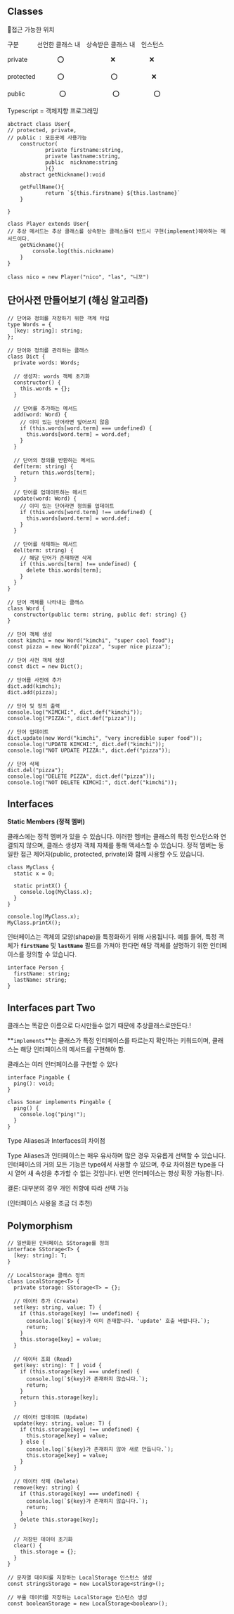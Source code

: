 ## Classes

📌접근 가능한 위치

구분　　　선언한 클래스 내　상속받은 클래스 내　인스턴스

private 　 　　　 ⭕ 　　　　　　　 ❌ 　　　　　 ❌

protected 　　　 ⭕ 　　　　　　　 ⭕ 　　　　　 ❌

public 　　　　　 ⭕ 　　　　　　　 ⭕ 　　　　　 ⭕

Typescript = 객체지향 프로그래밍

```tsx
abctract class User{
// protected, private,
// public : 모든곳에 사용가능
	constructor(
			private firstname:string,
			private lastname:string,
			public  nickname:string
			){}
	abstract getNickname():void

	getFullName(){
			return `${this.firstname} ${this.lastname}`
	}

}

class Player extends User{
// 추상 메서드는 추상 클래스를 상속받는 클래스들이 반드시 구현(implement)해야하는 메서드이다.
	getNickname(){
		console.log(this.nickname)
	}
}

class nico = new Player("nico", "las", "니꼬")
```

## 단어사전 만들어보기 (해싱 알고리즘)

```tsx
// 단어와 정의를 저장하기 위한 객체 타입
type Words = {
  [key: string]: string;
};

// 단어와 정의를 관리하는 클래스
class Dict {
  private words: Words;

  // 생성자: words 객체 초기화
  constructor() {
    this.words = {};
  }

  // 단어를 추가하는 메서드
  add(word: Word) {
    // 이미 있는 단어라면 덮어쓰지 않음
    if (this.words[word.term] === undefined) {
      this.words[word.term] = word.def;
    }
  }

  // 단어의 정의를 반환하는 메서드
  def(term: string) {
    return this.words[term];
  }

  // 단어를 업데이트하는 메서드
  update(word: Word) {
    // 이미 있는 단어라면 정의를 업데이트
    if (this.words[word.term] !== undefined) {
      this.words[word.term] = word.def;
    }
  }

  // 단어를 삭제하는 메서드
  del(term: string) {
    // 해당 단어가 존재하면 삭제
    if (this.words[term] !== undefined) {
      delete this.words[term];
    }
  }
}

// 단어 객체를 나타내는 클래스
class Word {
  constructor(public term: string, public def: string) {}
}

// 단어 객체 생성
const kimchi = new Word("kimchi", "super cool food");
const pizza = new Word("pizza", "super nice pizza");

// 단어 사전 객체 생성
const dict = new Dict();

// 단어를 사전에 추가
dict.add(kimchi);
dict.add(pizza);

// 단어 및 정의 출력
console.log("KIMCHI:", dict.def("kimchi"));
console.log("PIZZA:", dict.def("pizza"));

// 단어 업데이트
dict.update(new Word("kimchi", "very incredible super food"));
console.log("UPDATE KIMCHI:", dict.def("kimchi"));
console.log("NOT UPDATE PIZZA:", dict.def("pizza"));

// 단어 삭제
dict.del("pizza");
console.log("DELETE PIZZA", dict.def("pizza"));
console.log("NOT DELETE KIMCHI:", dict.def("kimchi"));
```

## Interfaces

**Static Members (정적 멤버)**

클래스에는 정적 멤버가 있을 수 있습니다. 이러한 멤버는 클래스의 특정 인스턴스와 연결되지 않으며, 클래스 생성자 객체 자체를 통해 액세스할 수 있습니다. 정적 멤버는 동일한 접근 제어자(public, protected, private)와 함께 사용할 수도 있습니다.

```tsx
class MyClass {
  static x = 0;

  static printX() {
    console.log(MyClass.x);
  }
}

console.log(MyClass.x);
MyClass.printX();
```

인터페이스는 객체의 모양(shape)을 특정화하기 위해 사용됩니다. 예를 들어, 특정 객체가 **`firstName`** 및 **`lastName`** 필드를 가져야 한다면 해당 객체를 설명하기 위한 인터페이스를 정의할 수 있습니다.

```tsx
interface Person {
  firstName: string;
  lastName: string;
}
```

## Interfaces part Two

클래스는 똑같은 이름으로 다시만들수 없기 때문에 추상클래스로만든다.!

**`implements`**는 클래스가 특정 인터페이스를 따르는지 확인하는 키워드이며, 클래스는 해당 인터페이스의 메서드를 구현해야 함.

클래스는 여러 인터페이스를 구현할 수 있다

```tsx
interface Pingable {
  ping(): void;
}

class Sonar implements Pingable {
  ping() {
    console.log("ping!");
  }
}
```

Type Aliases과 Interfaces의 차이점

Type Aliases과 인터페이스는 매우 유사하며 많은 경우 자유롭게 선택할 수 있습니다. 인터페이스의 거의 모든 기능은 type에서 사용할 수 있으며, 주요 차이점은 type을 다시 열어 새 속성을 추가할 수 없는 것입니다. 반면 인터페이스는 항상 확장 가능합니다.

결론: 대부분의 경우 개인 취향에 따라 선택 가능

(인터페이스 사용을 조금 더 추천)

## Polymorphism

```tsx
// 일반화된 인터페이스 SStorage를 정의
interface SStorage<T> {
  [key: string]: T;
}

// LocalStorage 클래스 정의
class LocalStorage<T> {
  private storage: SStorage<T> = {};

  // 데이터 추가 (Create)
  set(key: string, value: T) {
    if (this.storage[key] !== undefined) {
      console.log(`${key}가 이미 존재합니다. 'update' 호출 바랍니다.`);
      return;
    }
    this.storage[key] = value;
  }

  // 데이터 조회 (Read)
  get(key: string): T | void {
    if (this.storage[key] === undefined) {
      console.log(`${key}가 존재하지 않습니다.`);
      return;
    }
    return this.storage[key];
  }

  // 데이터 업데이트 (Update)
  update(key: string, value: T) {
    if (this.storage[key] !== undefined) {
      this.storage[key] = value;
    } else {
      console.log(`${key}가 존재하지 않아 새로 만듭니다.`);
      this.storage[key] = value;
    }
  }

  // 데이터 삭제 (Delete)
  remove(key: string) {
    if (this.storage[key] === undefined) {
      console.log(`${key}가 존재하지 않습니다.`);
      return;
    }
    delete this.storage[key];
  }

  // 저장된 데이터 초기화
  clear() {
    this.storage = {};
  }
}

// 문자열 데이터를 저장하는 LocalStorage 인스턴스 생성
const stringsStorage = new LocalStorage<string>();

// 부울 데이터를 저장하는 LocalStorage 인스턴스 생성
const booleanStorage = new LocalStorage<boolean>();
```
